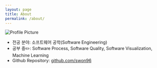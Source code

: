 ```yaml
---
layout: page
title: About
permalink: /about/
---
```


<img src="{{ site.baseurl }}/assets/profile-placeholder.gif" title="Profile Picture" class="profile">


- 전공 분야: 소프트웨어 공학(Software Engineering)
- 공부 중✏️: Software Process, Software Quality, Software Visualization, Machine Learning
- Github Repository: [github.com/swon96](https://github.com/swon96/ML)
